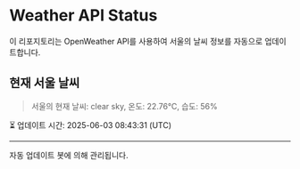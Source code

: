 
# Weather API Status

이 리포지토리는 OpenWeather API를 사용하여 서울의 날씨 정보를 자동으로 업데이트합니다.

## 현재 서울 날씨
> 서울의 현재 날씨: clear sky, 온도: 22.76°C, 습도: 56%

⏳ 업데이트 시간: 2025-06-03 08:43:31 (UTC)

---
자동 업데이트 봇에 의해 관리됩니다.
